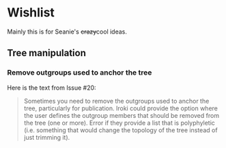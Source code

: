 # Wishlist

Mainly this is for Seanie's ~~crazy~~cool ideas.

## Tree manipulation

### Remove outgroups used to anchor the tree

Here is the text from Issue #20:

> Sometimes you need to remove the outgroups used to anchor the tree, particularly for publication. Iroki could provide the option where the user defines the outgroup members that should be removed from the tree (one or more). Error if they provide a list that is polyphyletic (i.e. something that would change the topology of the tree instead of just trimming it).
